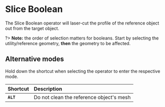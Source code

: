 # Slice Boolean

The Slice Boolean operator will laser-cut the profile of the reference object out from the target object.

?> **Note:** the order of selection matters for booleans. Start by selecting the utility/reference geometry, **then** the geometry to be affected.

## Alternative modes

Hold down the shortcut when selecting the operator to enter the respective mode.

| Shortcut | Description |
| :--- | :--- |
| **`ALT`** | Do not clean the reference object's mesh |